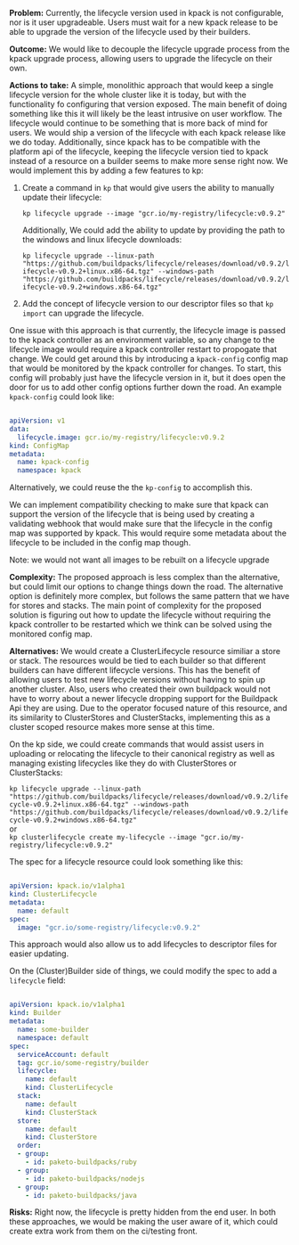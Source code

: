 **Problem:**
Currently, the lifecycle version used in kpack is not configurable, nor is it user upgradeable. Users must wait for a new kpack release to be able to upgrade the version of the lifecycle used by their builders.

**Outcome:**
We would like to decouple the lifecycle upgrade process from the kpack upgrade process, allowing users to upgrade the lifecycle on their own.

**Actions to take:**
A simple, monolithic approach that would keep a single lifecycle version for the whole cluster like it is today, but with the functionality fo configuring that version exposed. The main benefit of doing something like this it will likely be the least intrusive on user workflow. The lifecycle would continue to be something that is more back of mind for users. We would ship a version of the lifecycle with each kpack release like we do today. Additionally, since kpack has to be compatible with the platform api of the lifecycle, keeping the lifecycle version tied to kpack instead of a resource on a builder seems to make more sense right now. We would implement this by adding a few features to kp:

1. Create a command in `kp` that would give users the ability to manually update their lifecycle:

	`kp lifecycle upgrade --image "gcr.io/my-registry/lifecycle:v0.9.2"`
	
	Additionally, We could add the ability to update by providing the path to the windows and linux lifecycle downloads:
	
	`kp lifecycle upgrade --linux-path "https://github.com/buildpacks/lifecycle/releases/download/v0.9.2/lifecycle-v0.9.2+linux.x86-64.tgz" --windows-path "https://github.com/buildpacks/lifecycle/releases/download/v0.9.2/lifecycle-v0.9.2+windows.x86-64.tgz"`  


2. Add the concept of lifecycle version to our descriptor files so that `kp import` can upgrade the lifecycle. 

One issue with this approach is that currently, the lifecycle image is passed to the kpack controller as an environment variable, so any change to the lifecycle image would require a kpack controller restart to propogate that change. We could get around this by introducing a `kpack-config` config map that would be monitored by the kpack controller for changes. To start, this config will probably just have the lifecycle version in it, but it does open the door for us to add other config options further down the road. An example `kpack-config` could look like:

```yaml

apiVersion: v1
data:
  lifecycle.image: gcr.io/my-registry/lifecycle:v0.9.2
kind: ConfigMap
metadata:
  name: kpack-config
  namespace: kpack

```
Alternatively, we could reuse the the `kp-config` to accomplish this.

We can implement compatibility checking to make sure that kpack can support the version of the lifecycle that is being used by creating a validating webhook that would make sure that the lifecycle in the config map was supported by kpack. This would require some metadata about the lifecycle to be included in the config map though.

Note: we would not want all images to be rebuilt on a lifecycle upgrade

**Complexity:**
The proposed approach is less complex than the alternative, but could limit our options to change things down the road. The alternative option is definitely more complex, but follows the same pattern that we have for stores and stacks. The main point of complexity for the proposed solution is figuring out how to update the lifecycle without requiring the kpack controller to be restarted which we think can be solved using the monitored config map.

**Alternatives:**
We would create a ClusterLifecycle resource similiar a store or stack. The resources would be tied to each builder so that different builders can have different lifecycle versions. This has the benefit of allowing users to test new lifecycle versions without having to spin up another cluster. Also, users who created their own buildpack would not have to worry about a newer lifecycle dropping support for the Buildpack Api they are using. Due to the operator focused nature of this resource, and its similarity to ClusterStores and ClusterStacks, implementing this as a cluster scoped resource makes more sense at this time.

On the kp side, we could create commands that would assist users in uploading or relocating the lifecycle to their canonical registry as well as managing existing lifecycles like they do with ClusterStores or ClusterStacks:
	
`kp lifecycle upgrade --linux-path "https://github.com/buildpacks/lifecycle/releases/download/v0.9.2/lifecycle-v0.9.2+linux.x86-64.tgz" --windows-path "https://github.com/buildpacks/lifecycle/releases/download/v0.9.2/lifecycle-v0.9.2+windows.x86-64.tgz"`  
or   
`kp clusterlifecycle create my-lifecycle --image "gcr.io/my-registry/lifecycle:v0.9.2"`

The spec for a lifecycle resource could look something like this:

```yaml

apiVersion: kpack.io/v1alpha1
kind: ClusterLifecycle
metadata:
  name: default
spec:  
  image: "gcr.io/some-registry/lifecycle:v0.9.2"
```
	
This approach would also allow us to add lifecycles to descriptor files for easier updating.
	
On the (Cluster)Builder side of things, we could modify the spec to add a `lifecycle` field:
	

```yaml

apiVersion: kpack.io/v1alpha1
kind: Builder
metadata:
  name: some-builder
  namespace: default
spec:
  serviceAccount: default
  tag: gcr.io/some-registry/builder
  lifecycle:
    name: default
    kind: ClusterLifecycle
  stack:
    name: default
    kind: ClusterStack
  store:
    name: default
    kind: ClusterStore
  order:
  - group:
    - id: paketo-buildpacks/ruby
  - group:
    - id: paketo-buildpacks/nodejs
  - group:
    - id: paketo-buildpacks/java
```
**Risks:**
Right now, the lifecycle is pretty hidden from the end user. In both these approaches, we would be making the user aware of it, which could create extra work from them on the ci/testing front.
